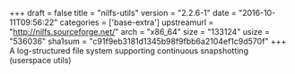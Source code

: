 +++
draft = false
title = "nilfs-utils"
version = "2.2.6-1"
date = "2016-10-11T09:56:22"
categories = ['base-extra']
upstreamurl = "http://nilfs.sourceforge.net/"
arch = "x86_64"
size = "133124"
usize = "536036"
sha1sum = "c91f9eb3181d1345b98f9fbb6a2104ef1c9d570f"
+++
A log-structured file system supporting continuous snapshotting (userspace utils)